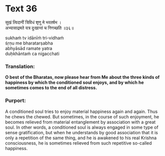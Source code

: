 # Text 36

सुखं त्विदानीं त्रिविधं शृणु मे भरतर्षभ ।  
अभ्यासाद्रमते यत्र दुःखान्तं च निगच्छति ॥३६॥

sukhaḿ tv idānīḿ tri-vidhaḿ  
śṛṇu me bharatarṣabha  
abhyāsād ramate yatra  
duḥkhāntaḿ ca nigacchati



### Translation:

**O best of the Bharatas, now please hear from Me about the three kinds of happiness by which the conditioned soul enjoys, and by which he sometimes comes to the end of all distress.**

### Purport:

A conditioned soul tries to enjoy material happiness again and again. Thus he chews the chewed. But sometimes, in the course of such enjoyment, he becomes relieved from material entanglement by association with a great soul. In other words, a conditioned soul is always engaged in some type of sense gratification, but when he understands by good association that it is only a repetition of the same thing, and he is awakened to his real Krishna consciousness, he is sometimes relieved from such repetitive so-called happiness.